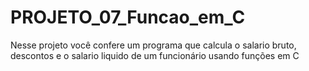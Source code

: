 # PROJETO_07_Funcao_em_C
Nesse projeto você confere um programa que calcula o salario bruto, descontos e o salario liquido de um funcionário usando funções em C
